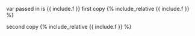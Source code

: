 var passed in is {{ include.f }}
first copy
{% include_relative {{ include.f }}  %}

second copy
{% include_relative {{ include.f }}  %}



